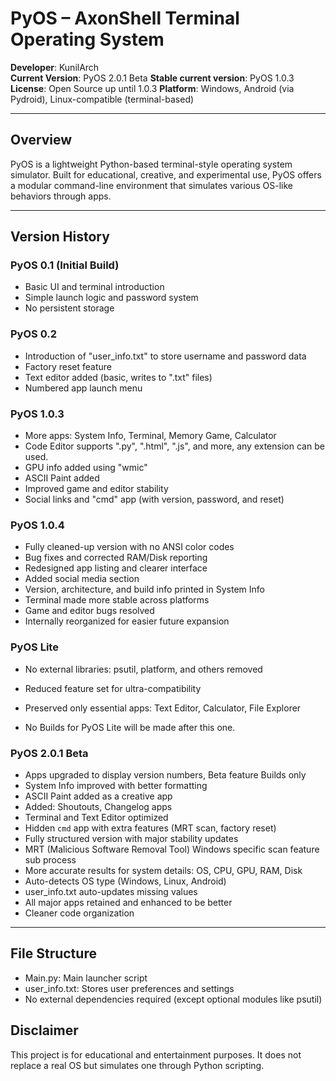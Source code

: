 # PyOS – AxonShell Terminal Operating System

**Developer**: KunilArch  
**Current Version**: PyOS 2.0.1 Beta 
**Stable current version**: PyOS 1.0.3
**License**: Open Source up until 1.0.3 
**Platform**: Windows, Android (via Pydroid), Linux-compatible (terminal-based)

---

## Overview

PyOS is a lightweight Python-based terminal-style operating system simulator. Built for educational, creative, and experimental use, PyOS offers a modular command-line environment that simulates various OS-like behaviors through apps.

---

## Version History

### PyOS 0.1 (Initial Build)
- Basic UI and terminal introduction
- Simple launch logic and password system
- No persistent storage

### PyOS 0.2
- Introduction of "user_info.txt" to store username and password data
- Factory reset feature
- Text editor added (basic, writes to ".txt" files)
- Numbered app launch menu

### PyOS 1.0.3
- More apps: System Info, Terminal, Memory Game, Calculator
- Code Editor supports ".py", ".html", ".js", and more, any extension can be used.
- GPU info added using "wmic"
- ASCII Paint added
- Improved game and editor stability
- Social links and "cmd" app (with version, password, and reset)

### PyOS 1.0.4
- Fully cleaned-up version with no ANSI color codes
- Bug fixes and corrected RAM/Disk reporting
- Redesigned app listing and clearer interface
- Added social media section
- Version, architecture, and build info printed in System Info
- Terminal made more stable across platforms
- Game and editor bugs resolved
- Internally reorganized for easier future expansion

### PyOS Lite
- No external libraries: psutil, platform, and others removed
- Reduced feature set for ultra-compatibility
- Preserved only essential apps: Text Editor, Calculator, File Explorer

- No Builds for PyOS Lite will be made after this one.


### PyOS 2.0.1 Beta
- Apps upgraded to display version numbers, Beta feature Builds only
- System Info improved with better formatting
- ASCII Paint added as a creative app
- Added: Shoutouts, Changelog apps
- Terminal and Text Editor optimized
- Hidden `cmd` app with extra features (MRT scan, factory reset)
- Fully structured version with major stability updates
- MRT (Malicious Software Removal Tool) Windows specific scan feature sub process
- More  accurate results for system details: OS, CPU, GPU, RAM, Disk
- Auto-detects OS type (Windows, Linux, Android)
- user_info.txt auto-updates missing values
- All major apps retained and enhanced to be better
- Cleaner code organization

---

## File Structure

- Main.py: Main launcher script
- user_info.txt: Stores user preferences and settings
- No external dependencies required (except optional modules like psutil)


 
## Disclaimer

This project is for educational and entertainment purposes. It does not replace a real OS but simulates one through Python scripting.
